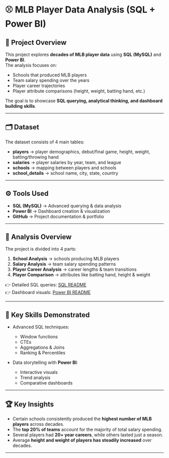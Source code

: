 # ⚾ MLB Player Data Analysis (SQL + Power BI)

## 📖 Project Overview
This project explores **decades of MLB player data** using **SQL (MySQL)** and **Power BI**.  
The analysis focuses on:
- Schools that produced MLB players  
- Team salary spending over the years  
- Player career trajectories  
- Player attribute comparisons (height, weight, batting hand, etc.)  

The goal is to showcase **SQL querying, analytical thinking, and dashboard building skills**.

---

## 🗂️ Dataset
The dataset consists of 4 main tables:
- **players** → player demographics, debut/final game, height, weight, batting/throwing hand  
- **salaries** → player salaries by year, team, and league  
- **schools** → mapping between players and schools  
- **school_details** → school name, city, state, country  

---

## ⚙️ Tools Used
- **SQL (MySQL)** → Advanced querying & data analysis  
- **Power BI** → Dashboard creation & visualization  
- **GitHub** → Project documentation & portfolio  

---

## 🔎 Analysis Overview
The project is divided into 4 parts:

1. **School Analysis** → schools producing MLB players  
2. **Salary Analysis** → team salary spending patterns  
3. **Player Career Analysis** → career lengths & team transitions  
4. **Player Comparison** → attributes like batting hand, height & weight  

👉 Detailed SQL queries: [SQL README](./sql/README.md)  
👉 Dashboard visuals: [Power BI README](./powerbi/README.md)  
 
---

## 🚀 Key Skills Demonstrated
- Advanced SQL techniques:  
  - Window functions  
  - CTEs  
  - Aggregations & Joins  
  - Ranking & Percentiles  

- Data storytelling with **Power BI**:  
  - Interactive visuals  
  - Trend analysis  
  - Comparative dashboards  

---

## 🏆 Key Insights
- Certain schools consistently produced the **highest number of MLB players** across decades.  
- The **top 20% of teams** account for the majority of total salary spending.  
- Several players had **20+ year careers**, while others lasted just a season.  
- Average **height and weight of players has steadily increased** over decades.  

---

